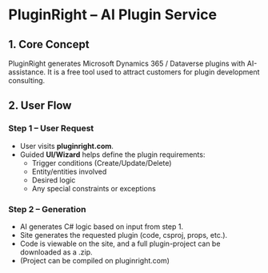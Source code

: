 # PluginRight – AI Plugin Service

## 1. Core Concept
PluginRight generates Microsoft Dynamics 365 / Dataverse plugins with AI-assistance. It is a free tool used to attract customers for plugin development consulting.

## 2. User Flow

### Step 1 – User Request
- User visits **pluginright.com**.
- Guided **UI/Wizard** helps define the plugin requirements:
  - Trigger conditions (Create/Update/Delete)
  - Entity/entities involved
  - Desired logic
  - Any special constraints or exceptions

### Step 2 – Generation
- AI generates C# logic based on input from step 1.
- Site generates the requested plugin (code, csproj, props, etc.).
- Code is viewable on the site, and a full plugin-project can be downloaded as a .zip.
- (Project can be compiled on pluginright.com)